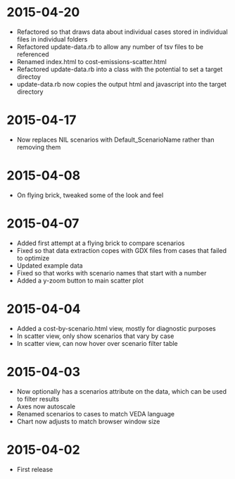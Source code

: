 # 2015-04-20

* Refactored so that draws data about individual cases stored in individual files in individual folders
* Refactored update-data.rb to allow any number of tsv files to be referenced
* Renamed index.html to cost-emissions-scatter.html
* Refactored update-data.rb into a class with the potential to set a target directoy
* update-data.rb now copies the output html and javascript into the target directory

# 2015-04-17

* Now replaces NIL scenarios with Default_ScenarioName rather than removing them

# 2015-04-08

* On flying brick, tweaked some of the look and feel

# 2015-04-07

* Added first attempt at a flying brick to compare scenarios
* Fixed so that data extraction copes with GDX files from cases that failed to optimize
* Updated example data
* Fixed so that works with scenario names that start with a number
* Added a y-zoom button to main scatter plot

# 2015-04-04

* Added a cost-by-scenario.html view, mostly for diagnostic purposes
* In scatter view, only show scenarios that vary by case
* In scatter view, can now hover over scenario filter table

# 2015-04-03

* Now optionally has a scenarios attribute on the data, which can be used to filter results
* Axes now autoscale
* Renamed scenarios to cases to match VEDA language
* Chart now adjusts to match browser window size

# 2015-04-02

* First release
